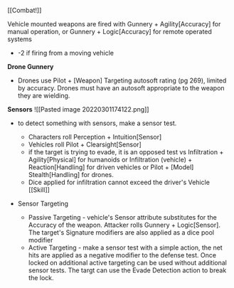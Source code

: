 [[Combat!]]

Vehicle mounted weapons are fired with Gunnery + Agility[Accuracy] for manual operation, or Gunnery + Logic[Accuracy] for remote operated systems
- -2 if firing from a moving vehicle

**Drone Gunnery**
- Drones use Pilot + [Weapon] Targeting autosoft rating (pg 269), limited by accuracy. Drones must have an autosoft appropriate to the weapon they are wielding.

**Sensors**
![[Pasted image 20220301174122.png]]
- to detect something with sensors, make a sensor test.
	- Characters roll Perception + Intuition[Sensor]
	- Vehicles roll Pilot + Clearsight[Sensor]
	- if the target is trying to evade, it is an opposed test vs Infiltration + Agility[Physical] for humanoids or Infiltration (vehicle) + Reaction[Handling] for driven vehicles or Pilot + [Model] Stealth[Handling] for drones.
	- Dice applied for infiltration cannot exceed the driver's Vehicle [[Skill]]

- Sensor Targeting
	- Passive Targeting - vehicle's Sensor attribute substitutes for the Accuracy of the weapon. Attacker rolls Gunnery + Logic[Sensor]. The target's Signature modifiers are also applied as a dice pool modifier
	- Active Targeting - make a sensor test with a simple action, the net hits are applied as a negative modifier to the defense test. Once locked on additional active targeting can be used without additional sensor tests. The targt can use the Evade Detection action to break the lock.